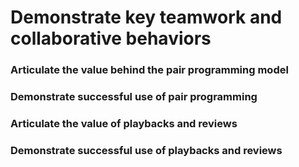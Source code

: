 # Demonstrate key teamwork and collaborative behaviors

### Articulate the value behind the pair programming model

### Demonstrate successful use of pair programming

### Articulate the value of playbacks and reviews

### Demonstrate successful use of playbacks and reviews